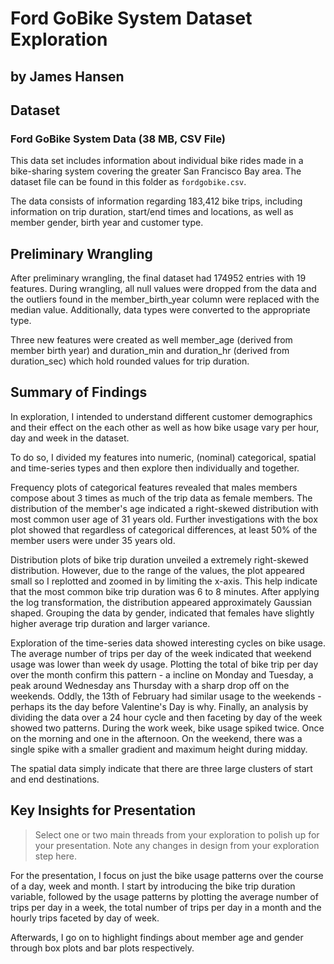 # Ford GoBike System Dataset Exploration
## by James Hansen

## Dataset

### Ford GoBike System Data (38 MB, CSV File)

This data set includes information about individual bike rides made in a bike-sharing system covering the greater San Francisco Bay area. The dataset file can be found in this folder as `fordgobike.csv`.

The data consists of information regarding 183,412 bike trips, including information on trip duration, start/end times and locations, as well as member gender, birth year and customer type.

## Preliminary Wrangling

After preliminary wrangling, the final dataset had 174952 entries with 19 features. During wrangling, all null values were dropped from the data and the outliers found in the member_birth_year column were replaced with the median value. Additionally, data types were converted to the appropriate type. 

Three new features were created as well member_age (derived from member birth year) and duration_min and duration_hr (derived from duration_sec) which hold rounded values for trip duration.

## Summary of Findings

In exploration, I intended to understand different customer demographics and their effect on the each other as well as how bike usage vary per hour, day and week in the dataset.

To do so, I divided my features into numeric, (nominal) categorical, spatial and time-series types and then explore then individually and together.

Frequency plots of categorical features revealed that males members compose about 3 times as much of the trip data as female members. The distribution of the member's age indicated a right-skewed distribution with most common user age of 31 years old. Further investigations with the box plot showed that regardless of categorical differences, at least 50% of the member users were under 35 years old.

Distribution plots of bike trip duration unveiled a extremely right-skewed distribution. However, due to the range of the values, the plot appeared small so I replotted and zoomed in by limiting the x-axis. This help indicate that the most common bike trip duration was 6 to 8 minutes. After applying the log transformation, the distribution appeared approximately Gaussian shaped. Grouping the data by gender, indicated that females have slightly higher average trip duration and larger variance.

Exploration of the time-series data showed interesting cycles on bike usage. The average number of trips per day of the week indicated that weekend usage was lower than week dy usage. Plotting the total of bike trip per day over the month confirm this pattern - a incline on Monday and Tuesday, a peak around Wednesday ans Thursday with a sharp drop off on the weekends. Oddly, the 13th of February had similar usage to the weekends - perhaps its the day before Valentine's Day is why. Finally, an analysis by dividing the data over a 24 hour cycle and then faceting by day of the week showed two patterns. During the work week, bike usage spiked twice. Once on the morning and one in the afternoon. On the weekend, there was a single spike with a smaller gradient and maximum height during midday.

The spatial data simply indicate that there are three large clusters of start and end destinations.

## Key Insights for Presentation

> Select one or two main threads from your exploration to polish up for your presentation. Note any changes in design from your exploration step here.

For the presentation, I focus on just the bike usage patterns over the course of a day, week and month. I start by introducing the bike trip duration variable, followed by the usage patterns by plotting the average number of trips per day in a week, the total number of trips per day in a month and the hourly trips faceted by day of week.

Afterwards, I go on to highlight findings about member age and gender through box plots and bar plots respectively.